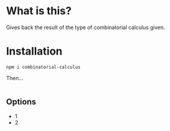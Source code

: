 # What is this?

Gives back the result of the type of combinatorial calculus given.

# Installation

`npm i combinatorial-calculus`

Then...

```

```

## Options

* 1
* 2